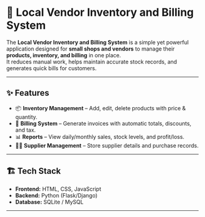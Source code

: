 # 🛒 Local Vendor Inventory and Billing System  

The **Local Vendor Inventory and Billing System** is a simple yet powerful application designed for **small shops and vendors** to manage their **products, inventory, and billing** in one place.  
It reduces manual work, helps maintain accurate stock records, and generates quick bills for customers.  

---

## ✨ Features  
- 📦 **Inventory Management** – Add, edit, delete products with price & quantity.  
- 🧾 **Billing System** – Generate invoices with automatic totals, discounts, and tax.  
- 📊 **Reports** – View daily/monthly sales, stock levels, and profit/loss.  
- 👨‍💼 **Supplier Management** – Store supplier details and purchase records.   

---

## 🏗️ Tech Stack  
- **Frontend:** HTML, CSS, JavaScript  
- **Backend:** Python (Flask/Django)  
- **Database:** SQLite / MySQL  

---

